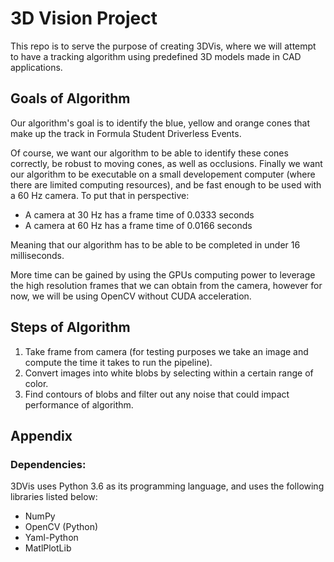 # 3D Vision Project

This repo is to serve the purpose of creating 3DVis, where we will attempt to have a tracking algorithm using predefined 3D models made in CAD applications.

## Goals of Algorithm

Our algorithm's goal is to identify the blue, yellow and orange cones that make up the track in Formula Student Driverless Events.

Of course, we want our algorithm to be able to identify these cones correctly, be robust to moving cones, as well as occlusions. Finally we want our algorithm to be executable on a small developement computer (where there are limited computing resources), and be fast enough to be used with a 60 Hz camera. To put that in perspective:

* A camera at 30 Hz has a frame time of 0.0333 seconds
* A camera at 60 Hz has a frame time of 0.0166 seconds

Meaning that our algorithm has to be able to be completed in under 16 milliseconds.

More time can be gained by using the GPUs computing power to leverage the high resolution frames that we can obtain from the camera, however for now, we will be using OpenCV without CUDA acceleration.

## Steps of Algorithm
1. Take frame from camera (for testing purposes we take an image and compute the time it takes to run the pipeline).
2. Convert images into white blobs by selecting within a certain range of color.
3. Find contours of blobs and filter out any noise that could impact performance of algorithm.

## Appendix
### Dependencies:
3DVis uses Python 3.6 as its programming language, and uses the following libraries listed below:

* NumPy
* OpenCV (Python)
* Yaml-Python
* MatlPlotLib

